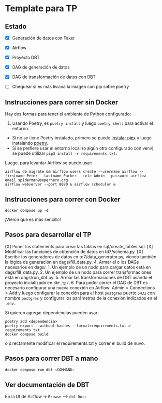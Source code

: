 # Template para TP


## Estado

- [x] Generación de datos con Faker
- [x] Airflow
- [x] Proyecto DBT
- [x] DAG de generación de datos
- [x] DAG de transformación de datos con DBT
- [ ] Chequear si es más liviana la imagen con pip sobre poetry


## Instrucciones para correr sin Docker

Hay dos formas para tener el ambiente de Python configurado:
1. Usando Poetry, es `poetry install` y luego `poetry shell` para activar el entorno. 

* Si no se tiene Poetry instalado, primero se puede [instalar pipx](https://pipx.pypa.io/stable/installation/) y luego instalando [poetry](https://python-poetry.org/docs/#installing-with-pipx).
* Si se prefiere usar el entorno local (o algún otro configurado con venv) se puede utilizar `pip3 install -r requirements.txt`.

Luego, para levantar Airflow se puede usar:

```
airflow db migrate && airflow users create --username airflow --firstname Peter --lastname Parker --role Admin --password airflow --email spiderman@superhero.org
airflow webserver --port 8080 & airflow scheduler &
```

## Instrucciones para correr con Docker

```
docker compose up -d
```

¡Vieron que es más sencillo!


## Pasos para desarrollar el TP

[X] Poner los statements para crear las tablas en sql/create_tables.sql.
[X] Modificar las funciones de obtención de datos en td7/schema.py.
[X] Escribir los generadores de datos en td7/data_generator.py, viendo también la lógica de generación en dags/fill_data.py.
4. Armar el o los DAGs necesarios en dags/.
    1. Un ejemplo de un nodo para cargar datos está en dags/fill_data.py.
    2. Un ejemplo de un nodo para correr transformaciones está en dags/run_dbt.py.
5. Armar las transformaciones de DBT usando el proyecto inicializado en `dbt_tp/`.
6. Para poder correr el DAG de DBT es necesario configurar una nueva conexión en Airflow: Admin > Connections > Add y luego configurar la conexión para el host `postgres` puerto `5432` con nombre `postgres` y configurar los parámetros de la conexión indicados en el `.env`.

Si quieren agregar dependencias pueden usar:

```
poetry add <dependencia>
poetry export --without-hashes --format=requirements.txt > requirements.txt
docker compose build
```

o directamente modificar el requirements.txt y correr el build de nuvo.

## Pasos para correr DBT a mano
```bash
docker compose run dbt <COMMAND>
```

## Ver documentación de DBT

En la UI de Airflow -> `Browse` --> `dbt Docs`

